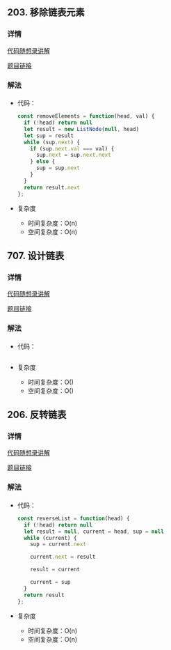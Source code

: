## 203. 移除链表元素

### 详情

[代码随想录讲解](https://programmercarl.com/0203.%E7%A7%BB%E9%99%A4%E9%93%BE%E8%A1%A8%E5%85%83%E7%B4%A0.html)

[题目链接](https://leetcode.cn/problems/remove-linked-list-elements/description/)

### 解法

####

- 代码：

  ```js
  const removeElements = function(head, val) {
    if (!head) return null
    let result = new ListNode(null, head)
    let sup = result
    while (sup.next) {
      if (sup.next.val === val) {
        sup.next = sup.next.next
      } else {
        sup = sup.next
      }
    }
    return result.next
  };
  ```

- 复杂度

  - 时间复杂度：O(n)
  - 空间复杂度：O(n)


## 707. 设计链表

### 详情

[代码随想录讲解](https://programmercarl.com/0707.%E8%AE%BE%E8%AE%A1%E9%93%BE%E8%A1%A8.html)

[题目链接](https://leetcode.cn/problems/design-linked-list/description/)

### 解法

####

- 代码：

  ```js

  ```

- 复杂度

  - 时间复杂度：O()
  - 空间复杂度：O()


## 206. 反转链表

### 详情

[代码随想录讲解](https://programmercarl.com/0206.%E7%BF%BB%E8%BD%AC%E9%93%BE%E8%A1%A8.html)

[题目链接](https://leetcode.cn/problems/reverse-linked-list/description/)

### 解法

####

- 代码：

  ```js
  const reverseList = function(head) {
    if (!head) return null
    let result = null, current = head, sup = null
    while (current) {
      sup = current.next

      current.next = result

      result = current

      current = sup
    }
    return result
  };
  ```

- 复杂度

  - 时间复杂度：O(n)
  - 空间复杂度：O(n)
